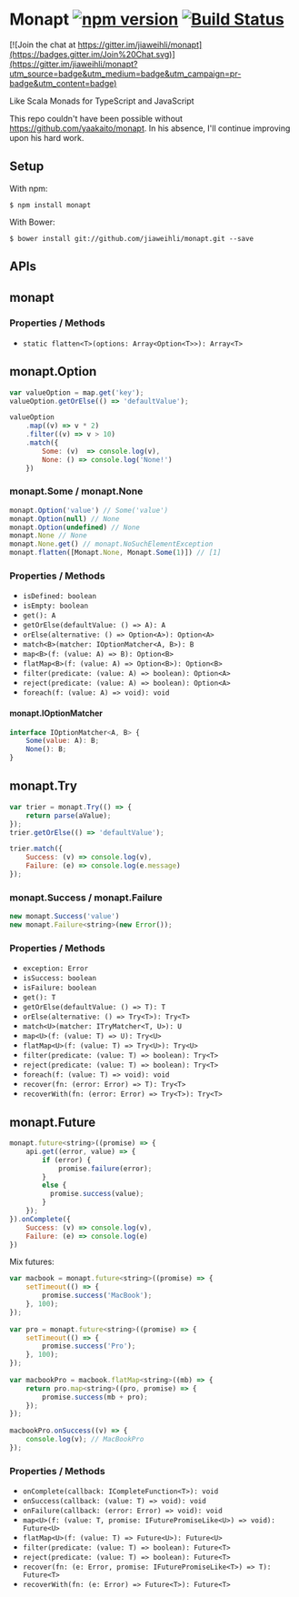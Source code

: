 Monapt [![npm version](https://badge.fury.io/js/monapt.svg)](http://badge.fury.io/js/monapt) [![Build Status](https://travis-ci.org/jiaweihli/monapt.png?branch=master)](https://travis-ci.org/jiaweihli/monapt)
============

[![Join the chat at https://gitter.im/jiaweihli/monapt](https://badges.gitter.im/Join%20Chat.svg)](https://gitter.im/jiaweihli/monapt?utm_source=badge&utm_medium=badge&utm_campaign=pr-badge&utm_content=badge)

Like Scala Monads for TypeScript and JavaScript

This repo couldn't have been possible without https://github.com/yaakaito/monapt.  In his absence, I'll continue improving upon his hard work.

## Setup

With npm:

```
$ npm install monapt
```

With Bower:

```
$ bower install git://github.com/jiaweihli/monapt.git --save
```

## APIs

## monapt

### Properties / Methods

* `static flatten<T>(options: Array<Option<T>>): Array<T>`

## monapt.Option<A>

```javascript
var valueOption = map.get('key');
valueOption.getOrElse(() => 'defaultValue');
```

```javascript
valueOption
    .map((v) => v * 2)
    .filter((v) => v > 10)
    .match({
        Some: (v)  => console.log(v),
        None: () => console.log('None!')
    })
```

### monapt.Some / monapt.None

```javascript
monapt.Option('value') // Some('value')
monapt.Option(null) // None
monapt.Option(undefined) // None
monapt.None // None
monapt.None.get() // monapt.NoSuchElementException
monapt.flatten([Monapt.None, Monapt.Some(1)]) // [1]
```

### Properties / Methods

* `isDefined: boolean`
* `isEmpty: boolean`
* `get(): A`
* `getOrElse(defaultValue: () => A): A`
* `orElse(alternative: () => Option<A>): Option<A>`
* `match<B>(matcher: IOptionMatcher<A, B>): B`
* `map<B>(f: (value: A) => B): Option<B>`
* `flatMap<B>(f: (value: A) => Option<B>): Option<B>`
* `filter(predicate: (value: A) => boolean): Option<A>`
* `reject(predicate: (value: A) => boolean): Option<A>`
* `foreach(f: (value: A) => void): void`


#### monapt.IOptionMatcher<A>

```javascript
interface IOptionMatcher<A, B> {
    Some(value: A): B;
    None(): B;
}
```

## monapt.Try<T>

```javascript
var trier = monapt.Try(() => {
    return parse(aValue);
});
trier.getOrElse(() => 'defaultValue');
```

```javascript
trier.match({
    Success: (v) => console.log(v),
    Failure: (e) => console.log(e.message)
});
```

### monapt.Success / monapt.Failure

```javascript
new monapt.Success('value')
new monapt.Failure<string>(new Error());
```

### Properties / Methods

* `exception: Error`
* `isSuccess: boolean`
* `isFailure: boolean`
* `get(): T`
* `getOrElse(defaultValue: () => T): T`
* `orElse(alternative: () => Try<T>): Try<T>`
* `match<U>(matcher: ITryMatcher<T, U>): U`
* `map<U>(f: (value: T) => U): Try<U>`
* `flatMap<U>(f: (value: T) => Try<U>): Try<U>`
* `filter(predicate: (value: T) => boolean): Try<T>`
* `reject(predicate: (value: T) => boolean): Try<T>`
* `foreach(f: (value: T) => void): void`
* `recover(fn: (error: Error) => T): Try<T>`
* `recoverWith(fn: (error: Error) => Try<T>): Try<T>`

## monapt.Future<T>

```javascript
monapt.future<string>((promise) => {
    api.get((error, value) => {
        if (error) {
            promise.failure(error);
        }
        else {
          promise.success(value);
        }
    });
}).onComplete({
    Success: (v) => console.log(v),
    Failure: (e) => console.log(e)
})
```

Mix futures:
```javascript
var macbook = monapt.future<string>((promise) => {
    setTimeout(() => {
        promise.success('MacBook');
    }, 100);
});
 
var pro = monapt.future<string>((promise) => {
    setTimeout(() => {
        promise.success('Pro');
    }, 100);
});
 
var macbookPro = macbook.flatMap<string>((mb) => {
    return pro.map<string>((pro, promise) => {
        promise.success(mb + pro);
    });
});
 
macbookPro.onSuccess((v) => {
    console.log(v); // MacBookPro
});
```

### Properties / Methods

* `onComplete(callback: ICompleteFunction<T>): void`
* `onSuccess(callback: (value: T) => void): void`
* `onFailure(callback: (error: Error) => void): void`
* `map<U>(f: (value: T, promise: IFuturePromiseLike<U>) => void): Future<U>`
* `flatMap<U>(f: (value: T) => Future<U>): Future<U>`
* `filter(predicate: (value: T) => boolean): Future<T>`
* `reject(predicate: (value: T) => boolean): Future<T>`
* `recover(fn: (e: Error, promise: IFuturePromiseLike<T>) => T): Future<T>`
* `recoverWith(fn: (e: Error) => Future<T>): Future<T>`
